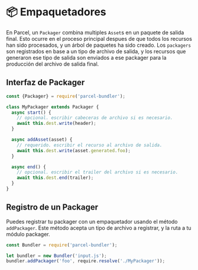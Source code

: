 # 📦 Empaquetadores

En Parcel, un `Packager` combina multiples `Asset`s en un paquete de salida final. Esto ocurre en el proceso principal despues de que todos los recursos han sido procesados, y un árbol de paquetes ha sido creado. Los `packagers` son registrados en base a un tipo de archivo de salida, y los recursos que generaron ese tipo de salida son enviados a ese packager para la producción del archivo de salida final.

## Interfaz de Packager

```javascript
const {Packager} = require('parcel-bundler');

class MyPackager extends Packager {
  async start() {
    // opcional. escribir cabeceras de archivo si es necesario.
    await this.dest.write(header);
  }

  async addAsset(asset) {
    // requerido. escribir el recurso al archivo de salida.
    await this.dest.write(asset.generated.foo);
  }

  async end() {
    // opcional. escribir el trailer del archivo si es necesario.
    await this.dest.end(trailer);
  }
}
```

## Registro de un Packager

Puedes registrar tu packager con un empaquetador usando el método `addPackager`. Este método acepta un tipo de archivo a registrar, y la ruta a tu módulo packager.

```javascript
const Bundler = require('parcel-bundler');

let bundler = new Bundler('input.js');
bundler.addPackager('foo', require.resolve('./MyPackager'));
```
